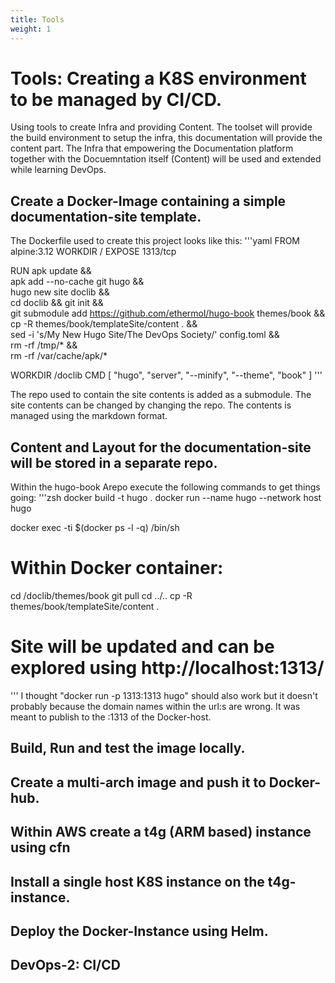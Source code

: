```yaml
---
title: Tools
weight: 1
---
```

# Tools: Creating a K8S environment to be managed by CI/CD.
Using tools to create Infra and providing Content. The toolset will provide the build environment to setup the infra, this documentation will provide the content part. The Infra that empowering the Documentation platform together with the Docuemntation itself (Content) will be used and extended while learning DevOps.

## Create a Docker-Image containing a simple documentation-site template.
The Dockerfile used to create this project looks like this:
'''yaml
FROM alpine:3.12
WORKDIR /
EXPOSE 1313/tcp

RUN apk update && \
apk add --no-cache git hugo && \
hugo new site doclib && \
cd doclib && git init && \
git submodule add https://github.com/ethermol/hugo-book themes/book && \
cp -R themes/book/templateSite/content . && \
sed -i 's/My New Hugo Site/The DevOps Society/' config.toml && \
rm -rf /tmp/* && \
rm -rf /var/cache/apk/*

WORKDIR /doclib
CMD [ "hugo", "server", "--minify", "--theme", "book" ]
'''

The repo used to contain the site contents is added as a submodule. The site contents can be changed by changing the repo. The contents is managed using the markdown format.


## Content and Layout for the documentation-site will be stored in a separate repo.
Within the hugo-book Arepo execute the following commands to get things going:
'''zsh
docker build -t hugo .
docker run --name hugo --network host hugo

docker exec -ti $(docker ps -l -q) /bin/sh
# Within Docker container:
cd /doclib/themes/book
git pull
cd ../..
cp -R themes/book/templateSite/content .
# Site will be updated and can be explored using http://localhost:1313/

'''
I thought "docker run -p 1313:1313 hugo" should also work but it doesn't probably because the domain names within the url:s are wrong. It was meant to publish to the <ip-addr>:1313 of the Docker-host.

## Build, Run and test the image locally.
## Create a multi-arch image and push it to Docker-hub.
## Within AWS create a t4g (ARM based) instance using cfn
## Install a single host K8S instance on the t4g-instance.
## Deploy the Docker-Instance using Helm.
## DevOps-2: CI/CD

